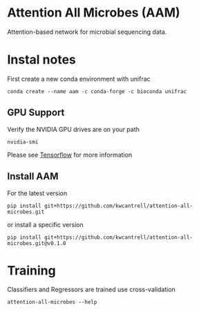 # Attention All Microbes (AAM)

Attention-based network for microbial sequencing data. 

# Instal notes

First create a new conda environment with unifrac

`conda create --name aam -c conda-forge -c bioconda unifrac`

## GPU Support 

Verify the NVIDIA GPU drives are on your path

`nvidia-smi`

Please see [Tensorflow](https://www.tensorflow.org/install) for more information

## Install AAM


For the latest version

`pip install git+https://github.com/kwcantrell/attention-all-microbes.git`

or install a specific version

`pip install git+https://github.com/kwcantrell/attention-all-microbes.git@v0.1.0`


# Training

Classifiers and Regressors are trained use cross-validation 

`attention-all-microbes --help`







